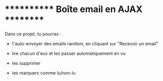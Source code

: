 # ********** Boîte email en AJAX ********

Dans ce projet, tu pourras :

- t'auto-envoyer des emails random, en cliquant sur "Recevoir un email"

- lire chacun d'eux et les passer automatiquement en vu

- les supprimer

- les marquers comme lu/non-lu